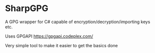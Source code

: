 # SharpGPG
A GPG wrapper for C# capable of encryption/decryption/importing keys etc.

Uses GPGAPI https://gpgapi.codeplex.com/

Very simple tool to make it easier to get the basics done

